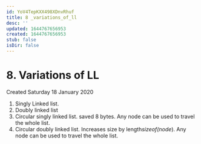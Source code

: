```yaml
---
id: YoV4TepKXX498XDnvRhuf
title: 8 _variations_of_ll
desc: ''
updated: 1644767656953
created: 1644767656953
stub: false
isDir: false
---
```

# 8. Variations of LL
Created Saturday 18 January 2020


1. Singly Linked list.
2. Doubly linked list
3. Circular singly linked list. saved 8 bytes. Any node can be used to travel the whole list.
4. Circular doubly linked list. Increases size by length*sizeof(node*). Any node can be used to travel the whole list.


